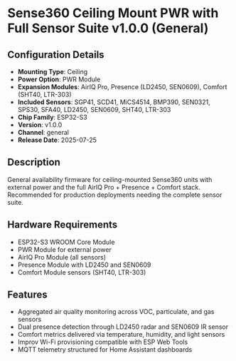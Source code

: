 # Sense360 Ceiling Mount PWR with Full Sensor Suite v1.0.0 (General)

## Configuration Details
- **Mounting Type**: Ceiling
- **Power Option**: PWR Module
- **Expansion Modules**: AirIQ Pro, Presence (LD2450, SEN0609), Comfort (SHT40, LTR-303)
- **Included Sensors**: SGP41, SCD41, MiCS4514, BMP390, SEN0321, SPS30, SFA40, LD2450, SEN0609, SHT40, LTR-303
- **Chip Family**: ESP32-S3
- **Version**: v1.0.0
- **Channel**: general
- **Release Date**: 2025-07-25

## Description
General availability firmware for ceiling-mounted Sense360 units with external power and the full AirIQ Pro + Presence + Comfort stack. Recommended for production deployments needing the complete sensor suite.

## Hardware Requirements
- ESP32-S3 WROOM Core Module
- PWR Module for external power
- AirIQ Pro Module (all sensors)
- Presence Module with LD2450 and SEN0609
- Comfort Module sensors (SHT40, LTR-303)

## Features
- Aggregated air quality monitoring across VOC, particulate, and gas sensors
- Dual presence detection through LD2450 radar and SEN0609 IR sensor
- Comfort metrics delivered via temperature, humidity, and light sensors
- Improv Wi-Fi provisioning compatible with ESP Web Tools
- MQTT telemetry structured for Home Assistant dashboards
